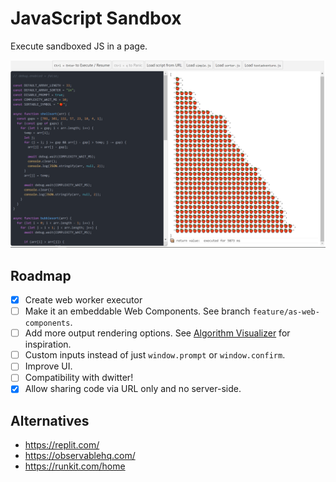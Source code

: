 # JavaScript Sandbox

Execute sandboxed JS in a page.

![Screenshot](/docs/screenshot.png)

## Roadmap

- [x] Create web worker executor
- [ ] Make it an embeddable Web Components. See branch
      `feature/as-web-components`.
- [ ] Add more output rendering options. See
      [Algorithm Visualizer](https://github.com/algorithm-visualizer/algorithm-visualizer)
      for inspiration.
- [ ] Custom inputs instead of just `window.prompt` or `window.confirm`.
- [ ] Improve UI.
- [ ] Compatibility with dwitter!
- [x] Allow sharing code via URL only and no server-side.

## Alternatives

- https://replit.com/
- https://observablehq.com/
- https://runkit.com/home
